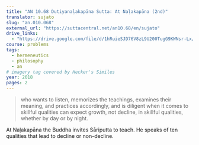 ```yaml
---
title: "AN 10.68 Dutiyanaḷakapāna Sutta: At Naḷakapāna (2nd)"
translator: sujato
slug: "an.010.068"
external_url: "https://suttacentral.net/an10.68/en/sujato"
drive_links:
  - "https://drive.google.com/file/d/1hRuieSJD76V8zL9U200TugG9KWNsr-Lx/view?usp=drivesdk"
course: problems
tags:
  - hermeneutics
  - philosophy
  - an
# imagery tag covered by Hecker's Similes
year: 2018
pages: 2
---
```


> who wants to listen, memorizes the teachings, examines their meaning, and practices accordingly, and is diligent when it comes to skillful qualities can expect growth, not decline, in skillful qualities, whether by day or by night.

At Naḷakapāna the Buddha invites Sāriputta to teach. He speaks of ten qualities that lead to decline or non-decline.

